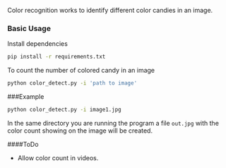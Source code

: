 Color recognition works to identify different color candies in an image.

### Basic Usage

Install dependencies
```bash
pip install -r requirements.txt
```

To count the number of colored candy in an image
```bash
python color_detect.py -i 'path to image'
```
###Example
```bash
python color_detect.py -i image1.jpg
```
In the same directory you are running the program a file `out.jpg`
with the color count showing on the image will be created.

####ToDo
- Allow color count in videos.
